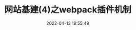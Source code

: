 ---
layout: post
title: 网站基建(4)之webpack插件机制
date: 2022-04-13 19:55:49
categories: 项目总结
tags:
  - 前端基建
  - webpack插件
description: 官网基建(4)之webpack插件
cover: https://cdn.jsdelivr.net/gh/myNightwish/CDN_res/blogskin/官网基建.webp
copyright_author: 飞儿
copyright_url: 'https://www.nesxc.com/post/hexocc.html'
license: CC BY-NC-SA 4.0
license_url: 'https://creativecommons.org/licenses/by-nc-sa/4.0/'
abbrlink: basic_construct_4
---